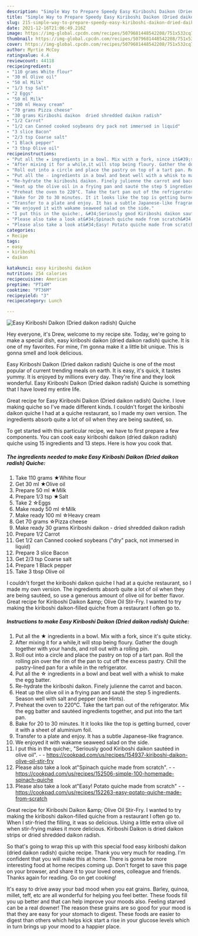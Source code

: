 ```yaml
---
description: "Simple Way to Prepare Speedy Easy Kiriboshi Daikon (Dried daikon radish) Quiche"
title: "Simple Way to Prepare Speedy Easy Kiriboshi Daikon (Dried daikon radish) Quiche"
slug: 215-simple-way-to-prepare-speedy-easy-kiriboshi-daikon-dried-daikon-radish-quiche
date: 2021-12-16T21:06:49.216Z
image: https://img-global.cpcdn.com/recipes/5079681448542208/751x532cq70/easy-kiriboshi-daikon-dried-daikon-radish-quiche-recipe-main-photo.jpg
thumbnail: https://img-global.cpcdn.com/recipes/5079681448542208/751x532cq70/easy-kiriboshi-daikon-dried-daikon-radish-quiche-recipe-main-photo.jpg
cover: https://img-global.cpcdn.com/recipes/5079681448542208/751x532cq70/easy-kiriboshi-daikon-dried-daikon-radish-quiche-recipe-main-photo.jpg
author: Myrtie McCoy
ratingvalue: 4.4
reviewcount: 44118
recipeingredient:
- "110 grams White flour"
- "30 ml Olive oil"
- "50 ml Milk"
- "1/3 tsp Salt"
- "2 Eggs"
- "50 ml Milk"
- "100 ml Heavy cream"
- "70 grams Pizza cheese"
- "30 grams Kiriboshi daikon  dried shredded daikon radish"
- "1/2 Carrot"
- "1/2 can Canned cooked soybeans dry pack not immersed in liquid"
- "3 slice Bacon"
- "2/3 tsp Coarse salt"
- "1 Black pepper"
- "3 tbsp Olive oil"
recipeinstructions:
- "Put all the ★ ingredients in a bowl. Mix with a fork, since it&#39;s quite sticky."
- "After mixing it for a while,it will stop being floury. Gather the dough together with your hands, and roll out with a rolling pin."
- "Roll out into a circle and place the pastry on top of a tart pan. Roll the rolling pin over the rim of the pan to cut off the excess pastry. Chill the pastry-lined pan for a while in the refrigerator."
- "Put all the ☆ ingredients in a bowl and beat well with a whisk to make the egg batter."
- "Re-hydrate the kiriboshi daikon. Finely julienne the carrot and bacon."
- "Heat up the olive oil in a frying pan and sauté the step 5 ingredients. Season well with salt and pepper (see Hints)."
- "Preheat the oven to 220°C. Take the tart pan out of the refrigerator. Mix the egg batter and sautéed ingredients together, and put into the tart pan."
- "Bake for 20 to 30 minutes. It it looks like the top is getting burned, cover it with a sheet of aluminium foil."
- "Transfer to a plate and enjoy. It has a subtle Japanese-like fragrance."
- "We enjoyed it with wakame seaweed salad on the side."
- "I put this in the quiche:, &#34;Seriously good Kiriboshi daikon sautéed in olive oil&#34;.  https://cookpad.com/us/recipes/154937-kiriboshi-daikon-olive-oil-stir-fry"
- "Please also take a look at&#34;Spinach quiche made from scratch&#34;.  https://cookpad.com/us/recipes/152506-simple-100-homemade-spinach-quiche"
- "Please also take a look at&#34;Easy! Potato quiche made from scratch&#34;  https://cookpad.com/us/recipes/152263-easy-potato-quiche-made-from-scratch"
categories:
- Recipe
tags:
- easy
- kiriboshi
- daikon

katakunci: easy kiriboshi daikon 
nutrition: 254 calories
recipecuisine: American
preptime: "PT14M"
cooktime: "PT36M"
recipeyield: "3"
recipecategory: Lunch

---
```



![Easy Kiriboshi Daikon (Dried daikon radish) Quiche](https://img-global.cpcdn.com/recipes/5079681448542208/751x532cq70/easy-kiriboshi-daikon-dried-daikon-radish-quiche-recipe-main-photo.jpg)

Hey everyone, it's Drew, welcome to my recipe site. Today, we're going to make a special dish, easy kiriboshi daikon (dried daikon radish) quiche. It is one of my favorites. For mine, I'm gonna make it a little bit unique. This is gonna smell and look delicious.

Easy Kiriboshi Daikon (Dried daikon radish) Quiche is one of the most popular of current trending meals on earth. It is easy, it's quick, it tastes yummy. It is enjoyed by millions every day. They're fine and they look wonderful. Easy Kiriboshi Daikon (Dried daikon radish) Quiche is something that I have loved my entire life.

Great recipe for Easy Kiriboshi Daikon (Dried daikon radish) Quiche. I love making quiche so I&#39;ve made different kinds. I couldn&#39;t forget the kiriboshi daikon quiche I had at a quiche restaurant, so I made my own version. The ingredients absorb quite a lot of oil when they are being sautéed, so.


To get started with this particular recipe, we have to first prepare a few components. You can cook easy kiriboshi daikon (dried daikon radish) quiche using 15 ingredients and 13 steps. Here is how you cook that.

<!--inarticleads1-->

##### The ingredients needed to make Easy Kiriboshi Daikon (Dried daikon radish) Quiche:

1. Take 110 grams ★White flour
1. Get 30 ml ★Olive oil
1. Prepare 50 ml ★Milk
1. Prepare 1/3 tsp ★Salt
1. Take 2 ☆Eggs
1. Make ready 50 ml ☆Milk
1. Make ready 100 ml ☆Heavy cream
1. Get 70 grams ☆Pizza cheese
1. Make ready 30 grams Kiriboshi daikon - dried shredded daikon radish
1. Prepare 1/2 Carrot
1. Get 1/2 can Canned cooked soybeans (&#34;dry&#34; pack, not immersed in liquid)
1. Prepare 3 slice Bacon
1. Get 2/3 tsp Coarse salt
1. Prepare 1 Black pepper
1. Take 3 tbsp Olive oil


I couldn&#39;t forget the kiriboshi daikon quiche I had at a quiche restaurant, so I made my own version. The ingredients absorb quite a lot of oil when they are being sautéed, so use a generous amount of olive oil for better flavor. Great recipe for Kiriboshi Daikon &amp;amp; Olive Oil Stir-Fry. I wanted to try making the kiriboshi daikon-filled quiche from a restaurant I often go to. 

<!--inarticleads2-->

##### Instructions to make Easy Kiriboshi Daikon (Dried daikon radish) Quiche:

1. Put all the ★ ingredients in a bowl. Mix with a fork, since it&#39;s quite sticky.
1. After mixing it for a while,it will stop being floury. Gather the dough together with your hands, and roll out with a rolling pin.
1. Roll out into a circle and place the pastry on top of a tart pan. Roll the rolling pin over the rim of the pan to cut off the excess pastry. Chill the pastry-lined pan for a while in the refrigerator.
1. Put all the ☆ ingredients in a bowl and beat well with a whisk to make the egg batter.
1. Re-hydrate the kiriboshi daikon. Finely julienne the carrot and bacon.
1. Heat up the olive oil in a frying pan and sauté the step 5 ingredients. Season well with salt and pepper (see Hints).
1. Preheat the oven to 220°C. Take the tart pan out of the refrigerator. Mix the egg batter and sautéed ingredients together, and put into the tart pan.
1. Bake for 20 to 30 minutes. It it looks like the top is getting burned, cover it with a sheet of aluminium foil.
1. Transfer to a plate and enjoy. It has a subtle Japanese-like fragrance.
1. We enjoyed it with wakame seaweed salad on the side.
1. I put this in the quiche:, &#34;Seriously good Kiriboshi daikon sautéed in olive oil&#34;. -  - https://cookpad.com/us/recipes/154937-kiriboshi-daikon-olive-oil-stir-fry
1. Please also take a look at&#34;Spinach quiche made from scratch&#34;. -  - https://cookpad.com/us/recipes/152506-simple-100-homemade-spinach-quiche
1. Please also take a look at&#34;Easy! Potato quiche made from scratch&#34; -  - https://cookpad.com/us/recipes/152263-easy-potato-quiche-made-from-scratch


Great recipe for Kiriboshi Daikon &amp;amp; Olive Oil Stir-Fry. I wanted to try making the kiriboshi daikon-filled quiche from a restaurant I often go to. When I stir-fried the filling, it was so delicious. Using a little extra olive oil when stir-frying makes it more delicious. Kiriboshi Daikon is dried daikon strips or dried shredded daikon radish. 

So that's going to wrap this up with this special food easy kiriboshi daikon (dried daikon radish) quiche recipe. Thank you very much for reading. I'm confident that you will make this at home. There is gonna be more interesting food at home recipes coming up. Don't forget to save this page on your browser, and share it to your loved ones, colleague and friends. Thanks again for reading. Go on get cooking!

It's easy to drive away your bad mood when you eat grains. Barley, quinoa, millet, teff, etc are all wonderful for helping you feel better. These foods fill you up better and that can help improve your moods also. Feeling starved can be a real downer! The reason these grains are so good for your mood is that they are easy for your stomach to digest. These foods are easier to digest than others which helps kick start a rise in your glucose levels which in turn brings up your mood to a happier place.
